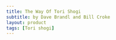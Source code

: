 ```yaml
---
title: The Way Of Tori Shogi
subtitle: by Dave Brandl and Bill Croke
layout: product
tags: [Tori shogi]
---
```


